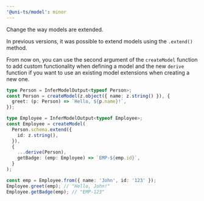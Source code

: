 ```yaml
---
'@uni-ts/model': minor
---
```


Change the way models are extended.

In previous versions, it was possible to extend models using the `.extend()` method.

From now on, you can use the second argument of the `createModel` function to add custom functionality when defining a model and the new `derive` function if you want to use an existing model extensions when creating a new one.

```typescript
type Person = InferModelOutput<typeof Person>;
const Person = createModel(z.object({ name: z.string() }), {
  greet: (p: Person) => `Hello, ${p.name}!`,
});

type Employee = InferModelOutput<typeof Employee>;
const Employee = createModel(
  Person.schema.extend({
    id: z.string(),
  }),
  {
    ...derive(Person),
    getBadge: (emp: Employee) => `EMP-${emp.id}`,
  }
);

const emp = Employee.from({ name: 'John', id: '123' });
Employee.greet(emp); // "Hello, John!"
Employee.getBadge(emp); // "EMP-123"
```
